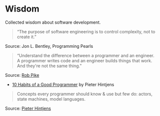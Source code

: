 # Wisdom

Collected wisdom about software development.

> “The purpose of software engineering is to control complexity, not to create it.” 

Source: Jon L. Bentley, Programming Pearls

> “Understand the difference between a programmer and an engineer. A programmer writes code and an engineer builds things that work. And they're not the same thing.”

Source: [Rob Pike](https://youtu.be/RIvL2ONhFBI?t=3304)

- [10 Habits of a Good Programmer](http://hintjens.com/blog:98) by Pieter Hintjens

> Concepts every programmer should know & use but few do: actors, state machines, model languages.

Source: [Pieter Hintjens](https://twitter.com/hintjens/status/776376001634955264)
